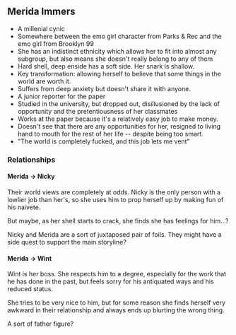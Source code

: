 ## Merida Immers

- A millenial cynic
- Somewhere between the emo girl character from Parks & Rec and the emo girl from Brooklyn 99
- She has an indistinct ethnicity which allows her to fit into almost any subgroup, but also means she doesn't really belong to any of them
- Hard shell, deep enside has a soft side. Her snark is shallow.
- Key transformation: allowing herself to believe that some things in the world are worth it.
- Suffers from deep anxiety but doesn't share it with anyone.
- A junior reporter for the paper
- Studied in the university, but dropped out, disillusioned by the lack of opportunity and the pretentiousness of her classmates
- Works at the paper because it's a relatively easy job to make money.
- Doesn't see that there are any opportunities for her, resigned to living hand to mouth for the rest of her life -- despite being too smart.
- "The world is completely fucked, and this job lets me vent"

### Relationships

#### Merida -> Nicky

Their world views are completely at odds. Nicky is the only person with a lowlier job than her's, so she uses him to prop herself up by making fun of his naivete.

But maybe, as her shell starts to crack, she finds she has feelings for him...?

Nicky and Merida are a sort of juxtaposed pair of foils. They might have a side quest to support the main storyline?

#### Merida -> Wint

Wint is her boss. She respects him to a degree, especially for the work that he has done in the past, but feels sorry for his antiquated ways and his reduced status.

She tries to be very nice to him, but for some reason she finds herself very awkward in their relationship and always ends up blurting the wrong thing.

A sort of father figure?
